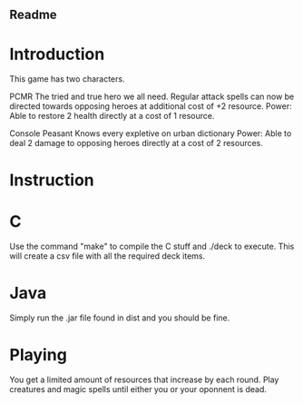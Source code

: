 ## Readme

# Introduction
This game has two characters. 

PCMR 
The tried and true hero we all need. 
Regular attack spells can now be directed towards opposing heroes at additional cost of +2 resource. 
Power: Able to restore 2 health directly at a cost of 1 resource. 

Console Peasant 
Knows every expletive on urban dictionary
Power: Able to deal 2 damage to opposing heroes directly at a cost of 2 resources.


# Instruction

# C
Use the command "make" to compile the C stuff and ./deck to execute. This will create a csv file with all the required deck items. 

# Java

Simply run the .jar file found in dist and you should be fine. 

# Playing

You get a limited amount of resources that increase by each round. Play creatures and magic spells until either you or your oponnent is dead.
